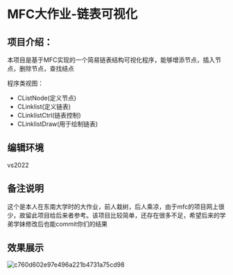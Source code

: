 # MFC大作业-链表可视化

## 项目介绍：
本项目是基于MFC实现的一个简易链表结构可视化程序，能够增添节点，插入节点，删除节点，查找结点

程序类视图：
- CListNode(定义节点)
- CLinklist(定义链表)
- CLinklistCtrl(链表控制)
- CLinklistDraw(用于绘制链表)
## 编辑环境
vs2022
## 备注说明
这个是本人在东南大学时的大作业，前人栽树，后人乘凉，由于mfc的项目网上很少，故留此项目给后来者参考。该项目比较简单，还存在很多不足，希望后来的学弟学妹修改后也能commit你们的结果
## 效果展示
![c760d602e97e496a221b4731a75cd98](https://github.com/user-attachments/assets/5881a06d-377f-4278-9162-a4bf7d501ef3)

